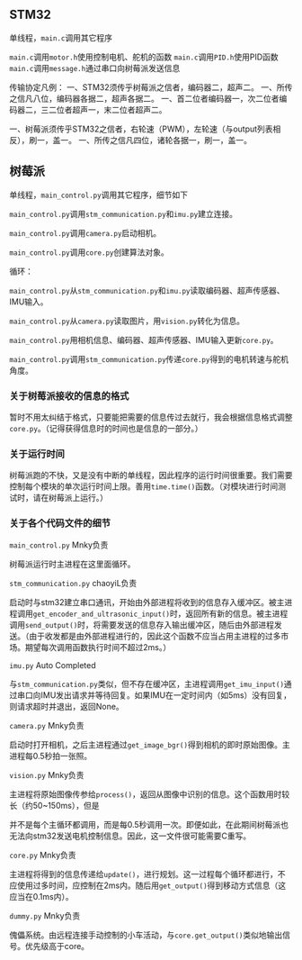 ## STM32

单线程，`main.c`调用其它程序

`main.c`调用`motor.h`使用控制电机、舵机的函数
`main.c`调用`PID.h`使用PID函数
`main.c`调用`message.h`通过串口向树莓派发送信息

传输协定凡例：
一、STM32须传乎树莓派之信者，编码器二，超声二。
一、所传之信凡八位，编码器各据二，超声各据二。
一、首二位者编码器一，次二位者编码器二，三二位者超声一，末二位者超声二。

一、树莓派须传乎STM32之信者，右轮速（PWM），左轮速（与output列表相反），刷一，盖一。
一、所传之信凡四位，诸轮各据一，刷一，盖一。

## 树莓派

单线程，`main_control.py`调用其它程序，细节如下



`main_control.py`调用`stm_communication.py`和`imu.py`建立连接。

`main_control.py`调用`camera.py`启动相机。

`main_control.py`调用`core.py`创建算法对象。

循环：

​	`main_control.py`从`stm_communication.py`和`imu.py`读取编码器、超声传感器、IMU输入。

​	`main_control.py`从`camera.py`读取图片，用`vision.py`转化为信息。

​	`main_control.py`用相机信息、编码器、超声传感器、IMU输入更新`core.py`。

​	`main_control.py`调用`stm_communication.py`传递`core.py`得到的电机转速与舵机角度。

### 关于树莓派接收的信息的格式

暂时不用太纠结于格式，只要能把需要的信息传过去就行，我会根据信息格式调整`core.py`。（记得获得信息时的时间也是信息的一部分。）

### 关于运行时间

树莓派跑的不快，又是没有中断的单线程，因此程序的运行时间很重要。我们需要控制每个模块的单次运行时间上限。善用`time.time()`函数。（对模块进行时间测试时，请在树莓派上运行。）

### 关于各个代码文件的细节

`main_control.py`	Mnky负责

树莓派运行时主进程在这里面循环。

`stm_communication.py`	chaoyiL负责

启动时与stm32建立串口通讯，开始由外部进程将收到的信息存入缓冲区。被主进程调用`get_encoder_and_ultrasonic_input()`时，返回所有新的信息。被主进程调用`send_output()`时，将需要发送的信息存入输出缓冲区，随后由外部进程发送。（由于收发都是由外部进程进行的，因此这个函数不应当占用主进程的过多市场。期望每次调用函数执行时间不超过2ms。）

`imu.py`	Auto Completed

与`stm_communication.py`类似，但不存在缓冲区，主进程调用`get_imu_input()`通过串口向IMU发出请求并等待回复。如果IMU在一定时间内（如5ms）没有回复，则请求超时并退出，返回None。

`camera.py`	Mnky负责

启动时打开相机，之后主进程通过`get_image_bgr()`得到相机的即时原始图像。主进程每0.5秒拍一张照。

`vision.py`	Mnky负责

主进程将原始图像传参给`process()`，返回从图像中识别的信息。这个函数用时较长（约50~150ms），但是

并不是每个主循环都调用，而是每0.5秒调用一次。即便如此，在此期间树莓派也无法向stm32发送电机控制信息。因此，这一文件很可能需要C重写。

`core.py`	Mnky负责

主进程将得到的信息传递给`update()`，进行规划。这一过程每个循环都进行，不应使用过多时间，应控制在2ms内。随后用`get_output()`得到移动方式信息（这应当在0.1ms内）。

`dummy.py`	Mnky负责

傀儡系统。由远程连接手动控制的小车活动，与`core.get_output()`类似地输出信号。优先级高于core。




